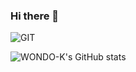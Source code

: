 ### Hi there 👋
![GIT](https://img.shields.io/badge/-Git-F05032?style=for-the-badge&logo=git&logoColor=ffffff)

![WONDO-K's GitHub stats](https://github-readme-stats.vercel.app/api?username=anuraghazra&show_icons=true&theme=cobalt)



<!--
**WONDO-K/WONDO-K** is a ✨ _special_ ✨ repository because its `README.md` (this file) appears on your GitHub profile.

Here are some ideas to get you started:

- 🔭 I’m currently working on ...
- 🌱 I’m currently learning ...
- 👯 I’m looking to collaborate on ...
- 🤔 I’m looking for help with ...
- 💬 Ask me about ...
- 📫 How to reach me: ...
- 😄 Pronouns: ...
- ⚡ Fun fact: ...
-->

